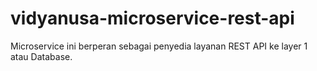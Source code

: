 # vidyanusa-microservice-rest-api
Microservice ini berperan sebagai penyedia layanan REST API ke layer 1 atau Database.

